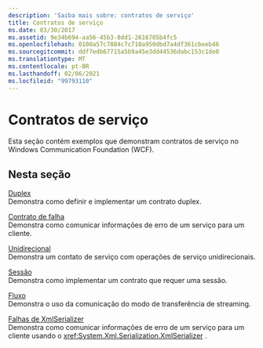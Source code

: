 ```yaml
---
description: 'Saiba mais sobre: contratos de serviço'
title: Contratos de serviço
ms.date: 03/30/2017
ms.assetid: 9e34b694-aa56-45b3-8dd1-2616705b4fc5
ms.openlocfilehash: 0100a57c7884c7c710a950dbd7a4df361cbeeb46
ms.sourcegitcommit: ddf7edb67715a5b9a45e3dd44536dabc153c1de0
ms.translationtype: MT
ms.contentlocale: pt-BR
ms.lasthandoff: 02/06/2021
ms.locfileid: "99793110"
---
```

# <a name="service-contracts"></a>Contratos de serviço

Esta seção contém exemplos que demonstram contratos de serviço no Windows Communication Foundation (WCF).  
  
## <a name="in-this-section"></a>Nesta seção  

 [Duplex](duplex.md)  
 Demonstra como definir e implementar um contrato duplex.  
  
 [Contrato de falha](fault-contract.md)  
 Demonstra como comunicar informações de erro de um serviço para um cliente.  
  
 [Unidirecional](one-way.md)  
 Demonstra um contato de serviço com operações de serviço unidirecionais.  
  
 [Sessão](session.md)  
 Demonstra como implementar um contrato que requer uma sessão.  
  
 [Fluxo](stream.md)  
 Demonstra o uso da comunicação do modo de transferência de streaming.  
  
 [Falhas de XmlSerializer](xmlserializer-faults.md)  
 Demonstra como comunicar informações de erro de um serviço para um cliente usando o <xref:System.Xml.Serialization.XmlSerializer> .
